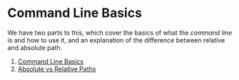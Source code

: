 # Command Line Basics

We have two parts to this, which cover the basics of what the *command line* is and how to use it, and an explanation of the difference between relative and absolute path.

1. [Command Line Basics](commandline.md)
2. [Absolute vs Relative Paths](absolute-relative.md)